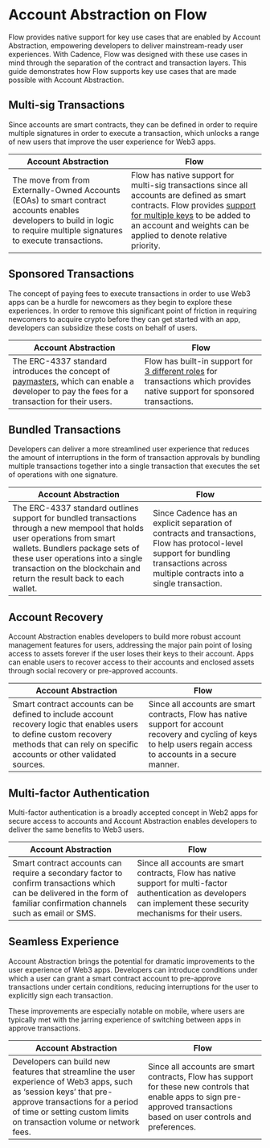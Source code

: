 # Account Abstraction on Flow

Flow provides native support for key use cases that are enabled by Account Abstraction, empowering developers to deliver mainstream-ready user experiences.  With Cadence, Flow was designed with these use cases in mind through the separation of the contract and transaction layers.  This guide demonstrates how Flow supports key use cases that are made possible with Account Abstraction.

## Multi-sig Transactions

Since accounts are smart contracts, they can be defined in order to require multiple signatures in order to execute a transaction, which unlocks a range of new users that improve the user experience for Web3 apps.

| Account Abstraction | Flow |
|--|--|
| The move from from Externally-Owned Accounts (EOAs) to smart contract accounts enables developers to build in logic to require multiple signatures to execute transactions. | Flow has native support for multi-sig transactions since all accounts are defined as smart contracts. Flow provides [support for multiple keys](https://developers.flow.com/learn/concepts/accounts-and-keys#keys) to be added to an account and weights can be applied to denote relative priority. |


## Sponsored Transactions

The concept of paying fees to execute transactions in order to use Web3 apps can be a hurdle for newcomers as they begin to explore these experiences.  In order to remove this significant point of friction in requiring newcomers to acquire crypto before they can get started with an app, developers can subsidize these costs on behalf of users.

| Account Abstraction | Flow |
|--|--|
| The ERC-4337 standard introduces the concept of [paymasters](https://eips.ethereum.org/EIPS/eip-4337#extension-paymasters), which can enable a developer to pay the fees for a transaction for their users. | Flow has built-in support for [3 different roles](https://developers.flow.com/learn/concepts/accounts-and-keys#signer-roles) for transactions which provides native support for sponsored transactions. |


## Bundled Transactions

Developers can deliver a more streamlined user experience that reduces the amount of interruptions in the form of transaction approvals by bundling multiple transactions together into a single transaction that executes the set of operations with one signature.

| Account Abstraction | Flow |
|--|--|
| The ERC-4337 standard outlines support for bundled transactions through a new mempool that holds user operations from smart wallets. Bundlers package sets of these user operations into a single transaction on the blockchain and return the result back to each wallet. | Since Cadence has an explicit separation of contracts and transactions, Flow has protocol-level support for bundling transactions across multiple contracts into a single transaction. |


## Account Recovery

Account Abstraction enables developers to build more robust account management features for users, addressing the major pain point of losing access to assets forever if the user loses their keys to their account.  Apps can enable users to recover access to their accounts and enclosed assets through social recovery or pre-approved accounts.

| Account Abstraction | Flow |
|--|--|
| Smart contract accounts can be defined to include account recovery logic that enables users to define custom recovery methods that can rely on specific accounts or other validated sources. | Since all accounts are smart contracts, Flow has native support for account recovery and cycling of keys to help users regain access to accounts in a secure manner. |


## Multi-factor Authentication

Multi-factor authentication is a broadly accepted concept in Web2 apps for secure access to accounts and Account Abstraction enables developers to deliver the same benefits to Web3 users.

| Account Abstraction | Flow |
|--|--|
| Smart contract accounts can require a secondary factor to confirm transactions which can be delivered in the form of familiar confirmation channels such as email or SMS. | Since all accounts are smart contracts, Flow has native support for multi-factor authentication as developers can implement these security mechanisms for their users. |


## Seamless Experience

Account Abstraction brings the potential for dramatic improvements to the user experience of Web3 apps.  Developers can introduce conditions under which a user can grant a smart contract account to pre-approve transactions under certain conditions, reducing interruptions for the user to explicitly sign each transaction.

These improvements are especially notable on mobile, where users are typically met with the jarring experience of switching between apps in approve transactions.

| Account Abstraction | Flow |
|--|--|
| Developers can build new features that streamline the user experience of Web3 apps, such as ‘session keys’ that pre-approve transactions for a period of time or setting custom limits on transaction volume or network fees. | Since all accounts are smart contracts, Flow has support for these new controls that enable apps to sign pre-approved transactions based on user controls and preferences. |
